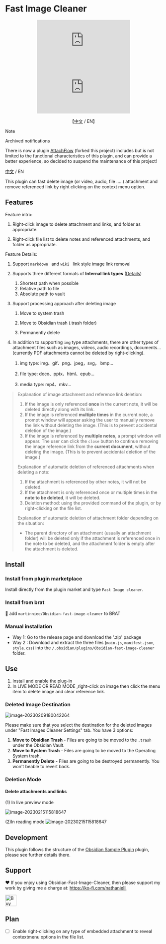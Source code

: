 # Fast Image Cleaner

<div align="center">

![GitHub Downloads (specific asset, all releases)|150](https://img.shields.io/github/downloads/martinniee/Obsidian-fast-image-cleanermain.js) ![GitHub Downloads (specific asset, latest release)](https://img.shields.io/github/downloads/martinniee/Obsidian-fast-image-cleaner/latest/main.js)

【[中文](./ZH.md) / EN】
</div>

>[!NOTE] 
>  Archived notifications
>
> There is now a plugin [AttachFlow](https://github.com/Yaozhuwa/AttachFlow) (forked this project) includes but is not limited to the functional characteristics of this plugin, and can provide a better experience, so decided to suspend the maintenance of this project!

[中文](./ZH.md) / EN

This plugin can fast delete image (or video, audio, file .....) attachment and remove referenced link by right clicking on the context menu option. 

## Features

Feature intro:

1. Right-click image to delete attachment and links, and folder  as appropriate.

2. Right-click file list to delete notes and referenced attachments, and folder  as appropriate.

Feature Details:

1. Support `markdown ` and `wiki ` link style image link removal

2. Supports three different formats of **Internal link types** ([Details](https://help.obsidian.md/Linking+notes+and+files/Internal+links))

   1. Shortest path when possible
   2. Relative path to file
   3. Absolute path to vault

3. Support processing approach after deleting image

   1. Move to system trash

   2. Move to Obsidian trash (.trash folder)

   3. Permanently delete

4. In addition to supporting `img` type attachments, there are other types of attachment files such as images, videos, audio recordings, documents... (currently PDF attachments cannot be deleted by right-clicking).

   1. img type: img、gif、png、jpeg，svg， bmp...

   1. file type: docx、pptx、html、epub...

   1. media type: mp4、mkv...



> Explanation of image attachment and reference link deletion:
>
> 1. If the image is only referenced **once** in the current note, it will be deleted directly along with its link.
> 2. If the image is referenced **multiple times** in the current note, a prompt window will appear asking the user to manually remove the link without deleting the image. (This is to prevent accidental deletion of the image.)
> 3. If the image is referenced by **multiple notes**, a prompt window will appear. The user can click the `close` button to continue removing the image reference link from the **current document**, without deleting the image. (This is to prevent accidental deletion of the image.)
>
> Explanation of automatic deletion of referenced attachments when deleting a note:
>
> 1. If the attachment is referenced by other notes, it will not be deleted.
> 2. If the attachment is only referenced once or multiple times in the **note to be deleted**, it will be deleted.
> 3. Deletion method: using the provided command of the plugin, or by right-clicking on the file list.
>
> Explanation of automatic deletion of attachment folder depending on the situation:
>
> - The parent directory of an attachment (usually an attachment folder) will be deleted only if the attachment is referenced once in the note to be deleted, and the attachment folder is empty after the attachment is deleted.



## Install

### Install from plugin marketplace

Install directly from the plugin market and type `Fast Image cleaner`.

### Install from brat

👦 add `martinniee/Obsidian-fast-image-cleaner` to BRAT

### Manual installation

-   Way 1: Go to the release page and download the '.zip' package
-   Way 2 : Download and extract the three files (`main.js`, `manifest.json`, `style.css`) into the `/.obsidian/plugins/Obsidian-fast-image-cleaner` folder.

## Use

1. Install and enable the plug-in
2. In LIVE MODE OR READ MODE ,right-click on image then click the menu item to delete image and clear reference link.

### Deleted Image Destination

![image-20230209180042264](assets/README-images/image-20230209180042264.png)

Please make sure that you select the destination for the deleted images under "Fast Images Cleaner Settings" tab. You have 3 options:

1. **Move to Obsidian Trash** - Files are going to be moved to the `.trash` under the Obsidian Vault.
2. **Move to System Trash** - Files are going to be moved to the Operating System trash.
3. **Permanently Delete** - Files are going to be destroyed permanently. You won't beable to revert back.

### Deletion Mode

#### Delete attachments and links

(1) In live preview mode

![image-20230215115818647](assets/ZH-images/image-20230215115818647.png)

(2)In reading mode
![image-20230215115818647](assets/ZH-images/image-20230215115818647.png)



## Development

This plugin follows the structure of the [Obsidian Sample Plugin](https://github.com/obsidianmd/obsidian-sample-plugin) plugin, please see further details there.

## Support

❤ If you enjoy using Obsidian-Fast-Image-Cleaner, then please support my work by giving me a charge at: https://ko-fi.com/nathanielll

<a href='https://ko-fi.com/J3J6IL7MY' target='_blank'><img height='36' style='border:0px;height:36px;' src='https://storage.ko-fi.com/cdn/kofi3.png?v=3' border='0' alt='Buy Me a Coffee at ko-fi.com' /></a>

## Plan

-   [ ] Enable right-clicking on any type of embedded attachment to reveal contextmenu options in the file list.

